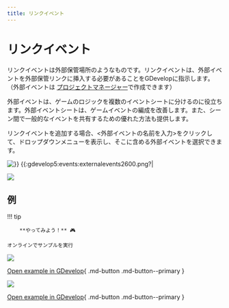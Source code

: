 ```yaml
---
title: リンクイベント
---
```

# リンクイベント

リンクイベントは外部保管場所のようなものです。リンクイベントは、外部イベントを外部保管リンクに挿入する必要があることをGDevelopに指示します。（外部イベントは [プロジェクトマネージャー](/ja/gdevelop5/interface/project-manager)で作成できます）

外部イベントは、ゲームのロジックを複数のイベントシートに分けるのに役立ちます。外部イベントシートは、ゲームイベントの編成を改善します。また、シーン間で一般的なイベントを共有するための優れた方法も提供します。

リンクイベントを追加する場合、<外部イベントの名前を入力>をクリックして、ドロップダウンメニューを表示し、そこに含める外部イベントを選択できます。

![}} {{:gdevelop5:events:externalevents2600.png?|](/gdevelop5/events/externalevents1200.png)



![](/gdevelop5/events/linkingexternalevents.png)

## 例

!!! tip

        **やってみよう！** 🎮

    オンラインでサンプルを実行

[![](/gdevelop5/events/asteroidexternalexamplenew.png)](https://editor.gdevelop.io/?project=example://asteroids)

[Open example in GDevelop](https://editor.gdevelop.io/?project=example://asteroids){ .md-button .md-button--primary }

[![](/gdevelop5/events/platformerbehaviornew.png)](https://editor.gdevelop.io/?project=example://platformer)

[Open example in GDevelop](https://editor.gdevelop.io/?project=example://platformer){ .md-button .md-button--primary }